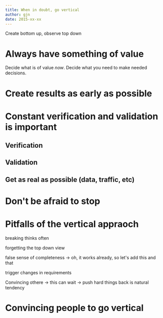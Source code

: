 ```yaml
---
title: When in doubt, go vertical
author: gjn
date: 2015-xx-xx
---
```


Create bottom up, observe top down

# Always have something of value

Decide what is of value _now_. Decide what you need
to make needed decisions.

# Create results as early as possible

# Constant verification and validation is important

## Verification

## Validation

## Get as real as possible (data, traffic, etc)

# Don't be afraid to stop

# Pitfalls of the vertical appraoch

breaking thinks often

forgetting the top down view

false sense of completeness -> oh, it works already, so let's add this and that

trigger changes in requirements

Convincing othere -> this can wait -> push hard things back is natural tendency

# Convincing people to go vertical

